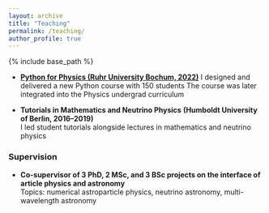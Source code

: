```yaml
---
layout: archive
title: "Teaching"
permalink: /teaching/
author_profile: true
---
```


{% include base_path %}

- [**Python for Physics (Ruhr University Bochum, 2022)**](https://github.com/airub-multimessenger/py4phys-2022/tree/main)
  I designed and delivered a new Python course with 150 students
  The course was later integrated into the Physics undergrad curriculum

- **Tutorials in Mathematics and Neutrino Physics**
  **(Humboldt University of Berlin, 2016–2019)**  
  I led student tutorials alongside lectures in mathematics and neutrino physics

### Supervision

- **Co-supervisor of 3 PhD, 2 MSc, and 3 BSc projects on the interface of article physics and astronomy**  
  Topics: numerical astroparticle physics, neutrino astronomy, multi-wavelength astronomy 
